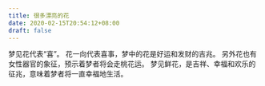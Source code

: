 ```yaml
---
title: 很多漂亮的花
date: 2020-02-15T20:54:12+08:00
draft: false
---
```


梦见花代表“喜”。
花一向代表喜事，梦中的花是好运和发财的吉兆。
另外花也有女性器官的象征，预示着梦者将会走桃花运。
梦见鲜花，是吉祥、幸福和欢乐的征兆，意味着梦者将一直幸福地生活。
